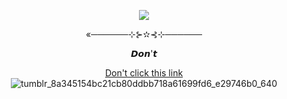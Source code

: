 <p align="center">
  <img src="https://github.com/user-attachments/assets/fcdd9cca-4b6e-4873-a062-71c119ecf69d">
</p>
<p align="center">«──────⊹⊱✫⊰⊹──────</p>
<p align="center">𝘿𝙤𝙣'𝙩</p>
<p align="center">
  <a href="https://github.com/DARLlNGDANCE">Don't click this link</a>
</ρ

![tumblr_8a345154bc21cb80ddbb718a61699fd6_e29746b0_640](https://github.com/user-attachments/assets/55f11c45-2ee0-479a-8f2c-c4d1f899355b)
